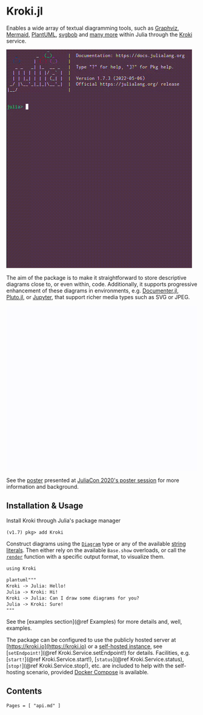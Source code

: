 # Kroki.jl

Enables a wide array of textual diagramming tools, such as
[Graphviz](https://www.graphviz.org), [Mermaid](https://mermaidjs.github.io),
[PlantUML](https://plantuml.com),
[svgbob](https://ivanceras.github.io/content/Svgbob.html) and [many
more](https://kroki.io/#support) within Julia through the
[Kroki](https://kroki.io) service.

![Kroki REPL Demo](./kroki-demo-repl.gif)

The aim of the package is to make it straightforward to store descriptive
diagrams close to, or even within, code. Additionally, it supports progressive
enhancement of these diagrams in environments, e.g.
[Documenter.jl](https://juliadocs.github.io/Documenter.jl/stable/),
[Pluto.jl](https://github.com/fonsp/Pluto.jl), or
[Jupyter](https://jupyter.org), that support richer media types such as SVG or
JPEG.

![Kroki Pluto Demo](./kroki-demo-pluto.gif)

See the [poster](https://live.juliacon.org/uploads/posters/M8KTBL.pdf)
presented at [JuliaCon 2020's poster
session](https://pretalx.com/juliacon2020/talk/9BNNMD/) for more information
and background.

## Installation & Usage

Install Kroki through Julia's package manager

```
(v1.7) pkg> add Kroki
```

Construct diagrams using the
[`Diagram`](https://bauglir.github.io/Kroki.jl/stable/api/#Kroki.Diagram) type
or any of the available [string
literals](https://bauglir.github.io/Kroki.jl/stable/api/#String-Literals). Then
either rely on the available `Base.show` overloads, or call the
[`render`](https://bauglir.github.io/Kroki.jl/stable/api/#Kroki.render)
function with a specific output format, to visualize them.

```@setup introduction
using Kroki
```

```@example introduction
plantuml"""
Kroki -> Julia: Hello!
Julia -> Kroki: Hi!
Kroki -> Julia: Can I draw some diagrams for you?
Julia -> Kroki: Sure!
"""
```

See the [examples section](@ref Examples) for more details and, well, examples.

The package can be configured to use the publicly hosted server at
[https://kroki.io](https://kroki.io) or a [self-hosted
instance](https://docs.kroki.io/kroki/setup/install), see [`setEndpoint!`](@ref
Kroki.Service.setEndpoint!) for details. Facilities, e.g. [`start!`](@ref
Kroki.Service.start!), [`status`](@ref Kroki.Service.status), [`stop!`](@ref
Kroki.Service.stop!), etc. are included to help with the self-hosting scenario,
provided [Docker Compose](https://docs.docker.com/compose) is available.

## Contents

```@contents
Pages = [ "api.md" ]
```
